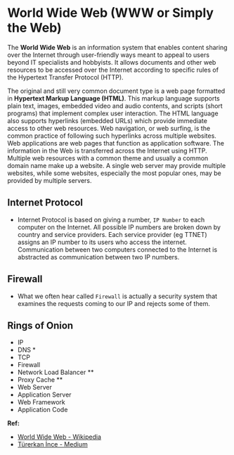 ﻿# World Wide Web (WWW or Simply the Web)

The **World Wide Web** is an information system that enables content sharing over the Internet through user-friendly ways meant to appeal to users beyond IT specialists and hobbyists. It allows documents and other web resources to be accessed over the Internet according to specific rules of the Hypertext Transfer Protocol (HTTP).

The original and still very common document type is a web page formatted in **Hypertext Markup Language (HTML)**. This markup language supports plain text, images, embedded video and audio contents, and scripts (short programs) that implement complex user interaction. The HTML language also supports hyperlinks (embedded URLs) which provide immediate access to other web resources. Web navigation, or web surfing, is the common practice of following such hyperlinks across multiple websites. Web applications are web pages that function as application software. The information in the Web is transferred across the Internet using HTTP. Multiple web resources with a common theme and usually a common domain name make up a website. A single web server may provide multiple websites, while some websites, especially the most popular ones, may be provided by multiple servers.

## Internet Protocol

- Internet Protocol is based on giving a number, `IP Number` to each computer on the Internet. All possible IP numbers are broken down by country and service providers. Each service provider (eg TTNET) assigns an IP number to its users who access the internet. Communication between two computers connected to the Internet is abstracted as communication between two IP numbers.

## Firewall

- What we often hear called `Firewall` is actually a security system that examines the requests coming to our IP and rejects some of them.

## Rings of Onion

- IP
- DNS \*
- TCP
- Firewall
- Network Load Balancer \*\*
- Proxy Cache \*\*
- Web Server
- Application Server
- Web Framework
- Application Code

**Ref:**

- [World Wide Web - Wikipedia](https://en.wikipedia.org/wiki/World_Wide_Web)
- [Türerkan İnce - Medium](https://turerkan.medium.com/web-projesi-yap%C4%B1yorum-nas%C4%B1l-%C3%A7al%C4%B1%C5%9F%C4%B1yor-bilmiyorum-592b639c79a1)
